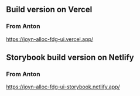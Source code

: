 
## Build version on Vercel

### From Anton
https://joyn-alloc-fdg-ui.vercel.app/

## Storybook build version on Netlify

### From Anton
https://joyn-alloc-fdg-ui-storybook.netlify.app/
